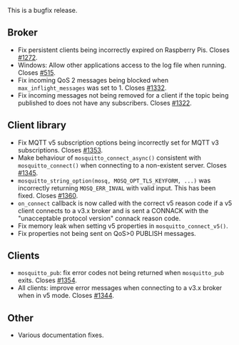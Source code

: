 <!--
.. title: Version 1.6.4 released
.. slug: version-1-6-4-released
.. date: 2019-08-01 18:00:00 UTC+1
.. tags: Releases
.. category:
.. link:
.. description:
.. type: text
-->

This is a bugfix release.

## Broker
- Fix persistent clients being incorrectly expired on Raspberry Pis.
  Closes [#1272].
- Windows: Allow other applications access to the log file when running.
  Closes [#515].
- Fix incoming QoS 2 messages being blocked when `max_inflight_messages` was
  set to 1. Closes [#1332].
- Fix incoming messages not being removed for a client if the topic being
  published to does not have any subscribers. Closes [#1322].

## Client library
- Fix MQTT v5 subscription options being incorrectly set for MQTT v3
  subscriptions. Closes [#1353].
- Make behaviour of `mosquitto_connect_async()` consistent with
  `mosquitto_connect()` when connecting to a non-existent server.
  Closes [#1345].
- `mosquitto_string_option(mosq, MOSQ_OPT_TLS_KEYFORM, ...)` was incorrectly
  returning `MOSQ_ERR_INVAL` with valid input. This has been fixed.
  Closes [#1360].
- `on_connect` callback is now called with the correct v5 reason code if a v5
  client connects to a v3.x broker and is sent a CONNACK with the
  "unacceptable protocol version" connack reason code.
- Fix memory leak when setting v5 properties in `mosquitto_connect_v5()`.
- Fix properties not being sent on QoS>0 PUBLISH messages.

## Clients
- `mosquitto_pub`: fix error codes not being returned when `mosquitto_pub` exits.
  Closes [#1354].
- All clients: improve error messages when connecting to a v3.x broker when in
  v5 mode. Closes [#1344].

## Other
- Various documentation fixes.

[#515]: https://github.com/eclipse/mosquitto/issues/515
[#1272]: https://github.com/eclipse/mosquitto/issues/1272
[#1322]: https://github.com/eclipse/mosquitto/issues/1322
[#1332]: https://github.com/eclipse/mosquitto/issues/1332
[#1344]: https://github.com/eclipse/mosquitto/issues/1344
[#1345]: https://github.com/eclipse/mosquitto/issues/1345
[#1353]: https://github.com/eclipse/mosquitto/issues/1353
[#1354]: https://github.com/eclipse/mosquitto/issues/1354
[#1360]: https://github.com/eclipse/mosquitto/issues/1360
